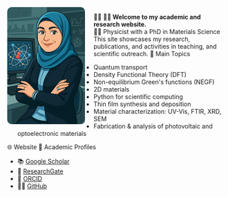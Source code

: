 <img src="doc/123.jpg" alt="Dr. Hanan Absike" width="180" style="float: left; margin-right: 20px; border-radius: 10px;">

👩‍🔬 **👩‍🔬 Welcome to my academic and research website.**  
👩‍🔬 Physicist with a PhD in Materials Science
    This site showcases my research, publications, and activities in teaching, and scientific outreach. 
🔬 Main Topics
- Quantum transport 
- Density Functional Theory (DFT)  
- Non-equilibrium Green's functions (NEGF)  
- 2D materials  
- Python for scientific computing
- Thin film synthesis and deposition
- Material characterization: UV-Vis, FTIR, XRD, SEM
- Fabrication & analysis of photovoltaic and optoelectronic materials

🌐 Website
 🔗 Academic Profiles

- 📚 [Google Scholar](https://scholar.google.com/citations?user=vj-nkYIAAAAJ&hl=fr)  
- 🔬 [ResearchGate](https://www.researchgate.net/profile/H-Absike?ev=hdr_xprf)  
- 🧪 [ORCID](https://orcid.org/0000-0003-3600-0937)  
- 👩‍💻 [GitHub](https://github.com/HananAbsike)
